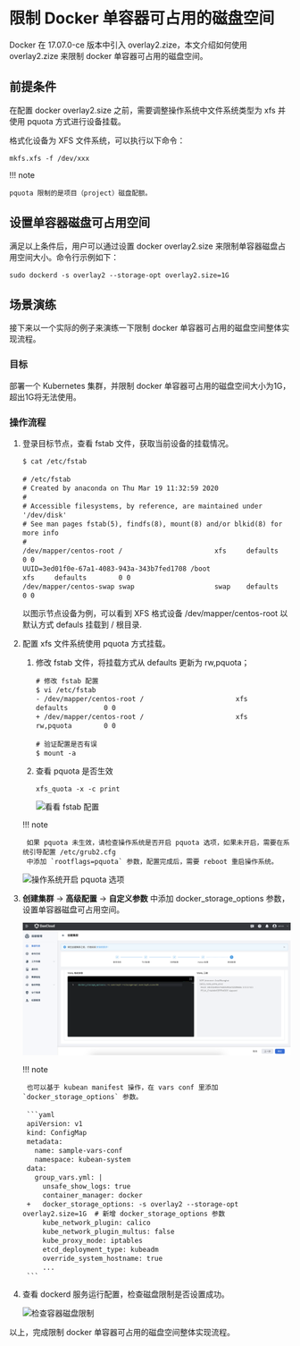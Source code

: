 # 限制 Docker 单容器可占用的磁盘空间

Docker 在 17.07.0-ce 版本中引入 overlay2.zize，本文介绍如何使用 overlay2.zize 来限制 docker 单容器可占用的磁盘空间。

## 前提条件

在配置 docker overlay2.size 之前，需要调整操作系统中文件系统类型为 xfs 并使用 pquota 方式进行设备挂载。

格式化设备为 XFS 文件系统，可以执行以下命令：

```shell
mkfs.xfs -f /dev/xxx
```

!!! note

    pquota 限制的是项目（project）磁盘配额。

## 设置单容器磁盘可占用空间

满足以上条件后，用户可以通过设置 docker overlay2.size 来限制单容器磁盘占用空间大小。命令行示例如下：

```shell
sudo dockerd -s overlay2 --storage-opt overlay2.size=1G
```

## 场景演练

接下来以一个实际的例子来演练一下限制 docker 单容器可占用的磁盘空间整体实现流程。

### 目标

部署一个 Kubernetes 集群，并限制 docker 单容器可占用的磁盘空间大小为1G，超出1G将无法使用。

### 操作流程

1. 登录目标节点，查看 fstab 文件，获取当前设备的挂载情况。

    ```shell
    $ cat /etc/fstab
    
    # /etc/fstab
    # Created by anaconda on Thu Mar 19 11:32:59 2020
    #
    # Accessible filesystems, by reference, are maintained under '/dev/disk'
    # See man pages fstab(5), findfs(8), mount(8) and/or blkid(8) for more info
    #
    /dev/mapper/centos-root /                       xfs     defaults        0 0
    UUID=3ed01f0e-67a1-4083-943a-343b7fed1708 /boot                   xfs     defaults        0 0
    /dev/mapper/centos-swap swap                    swap    defaults        0 0
    ```

    以图示节点设备为例，可以看到 XFS 格式设备 /dev/mapper/centos-root 以默认方式 defauls 挂载到 / 根目录.

2. 配置 xfs 文件系统使用 pquota 方式挂载。

    1. 修改 fstab 文件，将挂载方式从 defaults 更新为 rw,pquota；

        ```shell
        # 修改 fstab 配置
        $ vi /etc/fstab
        - /dev/mapper/centos-root /                       xfs     defaults         0 0
        + /dev/mapper/centos-root /                       xfs     rw,pquota        0 0
    
        # 验证配置是否有误
        $ mount -a
        ```

    1. 查看 pquota 是否生效

        ```shell
        xfs_quota -x -c print
        ```

        ![看看 fstab 配置](../images/limit-disk-usage-docker-01.png)

    !!! note

        如果 pquota 未生效，请检查操作系统是否开启 pquota 选项，如果未开启，需要在系统引导配置 /etc/grub2.cfg
        中添加 `rootflags=pquota` 参数，配置完成后，需要 reboot 重启操作系统。

    ![操作系统开启 pquota 选项](../images/limit-disk-usage-docker-02.png)

3. **创建集群** -> **高级配置** -> **自定义参数** 中添加 docker_storage_options 参数，设置单容器磁盘可占用空间。

    ![添加自定义参数](../images/limit-disk-usage-docker-03.png)

    !!! note

        也可以基于 kubean manifest 操作，在 vars conf 里添加 `docker_storage_options` 参数。

        ```yaml
        apiVersion: v1
        kind: ConfigMap
        metadata:
          name: sample-vars-conf
          namespace: kubean-system
        data:
          group_vars.yml: |
            unsafe_show_logs: true
            container_manager: docker
        +   docker_storage_options: -s overlay2 --storage-opt overlay2.size=1G  # 新增 docker_storage_options 参数
            kube_network_plugin: calico
            kube_network_plugin_multus: false
            kube_proxy_mode: iptables
            etcd_deployment_type: kubeadm
            override_system_hostname: true
            ...
        ```

4. 查看 dockerd 服务运行配置，检查磁盘限制是否设置成功。

    ![检查容器磁盘限制](../images/limit-disk-usage-docker-04.png)

以上，完成限制 docker 单容器可占用的磁盘空间整体实现流程。
